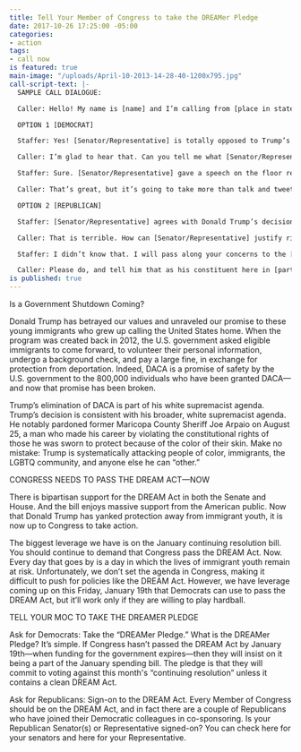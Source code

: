 ```yaml
---
title: Tell Your Member of Congress to take the DREAMer Pledge
date: 2017-10-26 17:25:00 -05:00
categories:
- action
tags:
- call now
is featured: true
main-image: "/uploads/April-10-2013-14-28-40-1200x795.jpg"
call-script-text: |-
  SAMPLE CALL DIALOGUE:

  Caller: Hello! My name is [name] and I’m calling from [place in state]. Could you please tell me what the [Senator/Representative]’s position is on Trump’s announcement that he is ending the DACA program to provide relief from deportation for 800,000 DREAMers who came to the United States as children?

  OPTION 1 [DEMOCRAT]

  Staffer: Yes! [Senator/Representative] is totally opposed to Trump’s decision to end DACA.

  Caller: I’m glad to hear that. Can you tell me what [Senator/Representative] has done so far to speak out about this?

  Staffer: Sure. [Senator/Representative] gave a speech on the floor recently that talked about the importance of DACA for immigrants and for our state’s economy. And yesterday she did an epic tweet storm.

  Caller: That’s great, but it’s going to take more than talk and tweet storms to keep 800,000 DACA recipients from falling into Trump’s deportation machine. Will the [Senator/Representative] take the “DREAMer Pledge”? The DREAMer Pledge is a commitment to do everything he/she can to pass the DREAM Act as soon as possible, but if it hasn’t passed by December that they will insist that it be included in the December government spending bill.

  OPTION 2 [REPUBLICAN]

  Staffer: [Senator/Representative] agrees with Donald Trump’s decision to end DACA.

  Caller: That is terrible. How can [Senator/Representative] justify ripping 800,000 DREAMers from their homes? Some of them arrived in the United States when they were so young, they have no other country to call home. Did you know that there are [X] DACA recipients in [State] alone, and each year they contribute [Y] in State and local taxes?

  Staffer: I didn’t know that. I will pass along your concerns to the [Senator/Representative].

  Caller: Please do, and tell him that as his constituent here in [part of State], I expect [Senator/Representative] to get on the right side of history with this issue and cosponsor the bipartisan DREAM Act. It is inhumane to tear away young people who are American in every way except on paper—and our economy would take a huge hit if they are forced to leave their jobs.
is published: true
---
```


Is a Government Shutdown Coming? 

Donald Trump has betrayed our values and unraveled our promise to these young immigrants who grew up calling the United States home. When the program was created back in 2012, the U.S. government asked eligible immigrants to come forward, to volunteer their personal information, undergo a background check, and pay a large fine, in exchange for protection from deportation. Indeed, DACA is a promise of safety by the U.S. government to the 800,000 individuals who have been granted DACA—and now that promise has been broken.

Trump’s elimination of DACA is part of his white supremacist agenda. Trump’s decision is consistent with his broader, white supremacist agenda. He notably pardoned former Maricopa County Sheriff Joe Arpaio on August 25, a man who made his career by violating the constitutional rights of those he was sworn to protect because of the color of their skin. Make no mistake: Trump is systematically attacking people of color, immigrants, the LGBTQ community, and anyone else he can “other.”

CONGRESS NEEDS TO PASS THE DREAM ACT—NOW

There is bipartisan support for the DREAM Act in both the Senate and House. And the bill enjoys massive support from the American public. Now that Donald Trump has yanked protection away from immigrant youth, it is now up to Congress to take action.

The biggest leverage we have is on the January continuing resolution bill. You should continue to demand that Congress pass the DREAM Act. Now. Every day that goes by is a day in which the lives of immigrant youth remain at risk. Unfortunately, we don’t set the agenda in Congress, making it difficult to push for policies like the DREAM Act. However, we have leverage coming up on this Friday, January 19th that Democrats can use to pass the DREAM Act, but it’ll work only if they are willing to play hardball.

TELL YOUR MOC TO TAKE THE DREAMER PLEDGE

Ask for Democrats: Take the “DREAMer Pledge.” What is the DREAMer Pledge? It’s simple. If Congress hasn’t passed the DREAM Act by January 19th—when funding for the government expires—then they will insist on it being a part of the January spending bill. The pledge is that they will commit to voting against this month's “continuing resolution” unless it contains a clean DREAM Act.

Ask for Republicans: Sign-on to the DREAM Act. Every Member of Congress should be on the DREAM Act, and in fact there are a couple of Republicans who have joined their Democratic colleagues in co-sponsoring. Is your Republican Senator(s) or Representative signed-on? You can check here for your senators and here for your Representative.